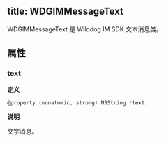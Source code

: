 title: WDGIMMessageText 
---
WDGIMMessageText 是 Wilddog IM SDK 文本消息类。

## 属性

### text

**定义**

```objectivec
@property (nonatomic, strong) NSString *text;
```

**说明**

文字消息。

